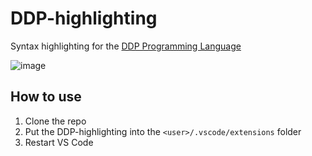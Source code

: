 # DDP-highlighting
Syntax highlighting for the [DDP Programming Language](https://github.com/NotLe0n/Die-Deutsche-Programmiersprache)

![image](https://user-images.githubusercontent.com/26361108/127317000-e7957924-d9ca-4f04-af76-299933578f6c.png)

## How to use
1. Clone the repo
2. Put the DDP-highlighting into the `<user>/.vscode/extensions` folder
3. Restart VS Code
